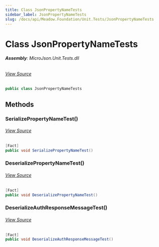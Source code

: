 ```yaml
---
title: Class JsonPropertyNameTests
sidebar_label: JsonPropertyNameTests
slug: /docs/api/Meadow.Foundation/Unit.Tests/JsonPropertyNameTests
---
```

# Class JsonPropertyNameTests


###### **Assembly**: MicroJson.Unit.Tests.dll
###### [View Source](https://github.com/WildernessLabs/Meadow.Foundation.git/blob/develop/Source/Meadow.Foundation.Libraries_and_Frameworks/Serialization.MicroJson/Tests/MicroJson.Unit.Tests/JsonPropertyNameTests.cs#L6)
```csharp title="Declaration"
public class JsonPropertyNameTests
```
## Methods
### SerializePropertyNameTest()

###### [View Source](https://github.com/WildernessLabs/Meadow.Foundation.git/blob/develop/Source/Meadow.Foundation.Libraries_and_Frameworks/Serialization.MicroJson/Tests/MicroJson.Unit.Tests/JsonPropertyNameTests.cs#L8)
```csharp title="Declaration"
[Fact]
public void SerializePropertyNameTest()
```
### DeserializePropertyNameTest()

###### [View Source](https://github.com/WildernessLabs/Meadow.Foundation.git/blob/develop/Source/Meadow.Foundation.Libraries_and_Frameworks/Serialization.MicroJson/Tests/MicroJson.Unit.Tests/JsonPropertyNameTests.cs#L23)
```csharp title="Declaration"
[Fact]
public void DeserializePropertyNameTest()
```
### DeserializeAuthResponseMessageTest()

###### [View Source](https://github.com/WildernessLabs/Meadow.Foundation.git/blob/develop/Source/Meadow.Foundation.Libraries_and_Frameworks/Serialization.MicroJson/Tests/MicroJson.Unit.Tests/JsonPropertyNameTests.cs#L33)
```csharp title="Declaration"
[Fact]
public void DeserializeAuthResponseMessageTest()
```
